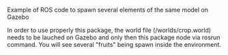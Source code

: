 
Example of ROS code to spawn several elements of the same model on Gazebo

In order to use properly this package, the world file (/worlds/crop.world) needs to be lauched on Gazebo and only then 
this package node via rosrun command. You will see several "fruits" being spawn inside the environment. 
